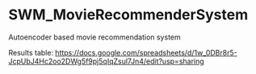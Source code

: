# SWM_MovieRecommenderSystem
Autoencoder based movie recommendation system

Results table: https://docs.google.com/spreadsheets/d/1w_0DBr8r5-JcpUbJ4Hc2oo2DWg5f9pj5qIqZsul7Jn4/edit?usp=sharing
